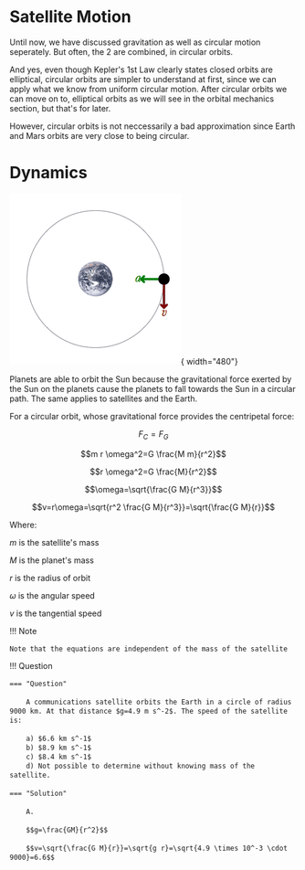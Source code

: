 # Satellite Motion

Until now, we have discussed gravitation as well as circular motion seperately. But often, the 2 are combined, in circular orbits.

And yes, even though Kepler's 1st Law clearly states closed orbits are elliptical, circular orbits are simpler to understand at first, since we can apply what we know from uniform circular motion. After circular orbits we can move on to, elliptical orbits as we will see in the orbital mechanics section, but that's for later.

However, circular orbits is not neccessarily a bad approximation since Earth and Mars orbits are very close to being circular.

# Dynamics

![shell.png](../img/Orbital_motion.gif){ width="480"}

Planets are able to orbit the Sun because the gravitational force exerted by the Sun on the planets cause the planets to fall towards the Sun in a circular path. The same applies to satellites and the Earth. 

For a circular orbit, whose gravitational force provides the centripetal force:

$$F_C=F_G$$

$$m r \omega^2=G \frac{M m}{r^2}$$

$$r \omega^2=G \frac{M}{r^2}$$

$$\omega=\sqrt{\frac{G M}{r^3}}$$

$$v=r\omega=\sqrt{r^2 \frac{G M}{r^3}}=\sqrt{\frac{G M}{r}}$$

Where:

$m$ is the satellite's mass

$M$ is the planet's mass

$r$ is the radius of orbit

$\omega$ is the angular speed

$v$ is the tangential speed

!!! Note 

    Note that the equations are independent of the mass of the satellite

!!! Question 

    === "Question"

        A communications satellite orbits the Earth in a circle of radius 9000 km. At that distance $g=4.9 m s^-2$. The speed of the satellite is:

        a) $6.6 km s^-1$
        b) $8.9 km s^-1$
        c) $8.4 km s^-1$
        d) Not possible to determine without knowing mass of the satellite.
    
    === "Solution"

        A.

        $$g=\frac{GM}{r^2}$$

        $$v=\sqrt{\frac{G M}{r}}=\sqrt{g r}=\sqrt{4.9 \times 10^-3 \cdot 9000}=6.6$$